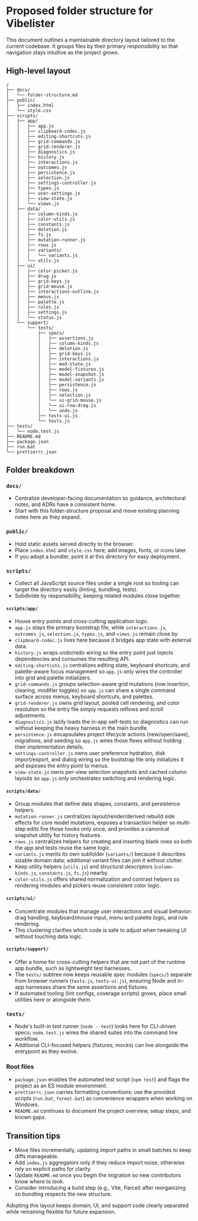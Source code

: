 # Proposed folder structure for Vibelister

This document outlines a maintainable directory layout tailored to the current codebase. It groups files by their primary responsibility so that navigation stays intuitive as the project grows.

## High-level layout

```
/
├── docs/
│   └── folder-structure.md
├── public/
│   ├── index.html
│   └── style.css
├── scripts/
│   ├── app/
│   │   ├── app.js
│   │   ├── clipboard-codec.js
│   │   ├── editing-shortcuts.js
│   │   ├── grid-commands.js
│   │   ├── grid-renderer.js
│   │   ├── diagnostics.js
│   │   ├── history.js
│   │   ├── interactions.js
│   │   ├── outcomes.js
│   │   ├── persistence.js
│   │   ├── selection.js
│   │   ├── settings-controller.js
│   │   ├── types.js
│   │   ├── user-settings.js
│   │   ├── view-state.js
│   │   └── views.js
│   ├── data/
│   │   ├── column-kinds.js
│   │   ├── color-utils.js
│   │   ├── constants.js
│   │   ├── deletion.js
│   │   ├── fs.js
│   │   ├── mutation-runner.js
│   │   ├── rows.js
│   │   ├── variants/
│   │   │   └── variants.js
│   │   └── utils.js
│   ├── ui/
│   │   ├── color-picker.js
│   │   ├── drag.js
│   │   ├── grid-keys.js
│   │   ├── grid-mouse.js
│   │   ├── interactions-outline.js
│   │   ├── menus.js
│   │   ├── palette.js
│   │   ├── rules.js
│   │   ├── settings.js
│   │   └── status.js
│   └── support/
│       └── tests/
│           ├── specs/
│           │   ├── assertions.js
│           │   ├── column-kinds.js
│           │   ├── deletion.js
│           │   ├── grid-keys.js
│           │   ├── interactions.js
│           │   ├── mod-state.js
│           │   ├── model-fixtures.js
│           │   ├── model-snapshot.js
│           │   ├── model-variants.js
│           │   ├── persistence.js
│           │   ├── rows.js
│           │   ├── selection.js
│           │   └── ui-grid-mouse.js
│           │   └── ui-row-drag.js
│           │   └── undo.js
│           ├── tests-ui.js
│           └── tests.js
├── tests/
│   └── node.test.js
├── README.md
├── package.json
├── run.bat
└── prettierrc.json
```

## Folder breakdown

### `docs/`

- Centralize developer-facing documentation so guidance, architectural notes, and ADRs have a consistent home.
- Start with this folder-structure proposal and move existing planning notes here as they expand.

### `public/`

- Hold static assets served directly to the browser.
- Place `index.html` and `style.css` here; add images, fonts, or icons later.
- If you adopt a bundler, point it at this directory for easy deployment.

### `scripts/`

- Collect all JavaScript source files under a single root so tooling can target the directory easily (linting, bundling, tests).
- Subdivide by responsibility, keeping related modules close together.

#### `scripts/app/`

- House entry points and cross-cutting application logic.
- `app.js` stays the primary bootstrap file, while `interactions.js`, `outcomes.js`, `selection.js`, `types.js`, and `views.js` remain close by.
- `clipboard-codec.js` lives here because it bridges app state with external data.
- `history.js` wraps undo/redo wiring so the entry point just injects dependencies and consumes the resulting API.
- `editing-shortcuts.js` centralizes editing state, keyboard shortcuts, and palette-aware focus management so `app.js` only wires the controller into grid and palette initializers.
- `grid-commands.js` groups selection-aware grid mutations (row insertion, clearing, modifier toggles) so `app.js` can share a single command surface across menus, keyboard shortcuts, and palettes.
- `grid-renderer.js` owns grid layout, pooled cell rendering, and color resolution so the entry file simply requests reflows and scroll adjustments.
- `diagnostics.js` lazily loads the in-app self-tests so diagnostics can run without keeping the heavy harness in the main bundle.
- `persistence.js` encapsulates project lifecycle actions (new/open/save), migrations, and seeding so `app.js` wires those flows without holding their implementation details.
- `settings-controller.js` owns user preference hydration, disk import/export, and dialog wiring so the bootstrap file only initializes it and exposes the entry point to menus.
- `view-state.js` owns per-view selection snapshots and cached column layouts so `app.js` only orchestrates switching and rendering logic.

#### `scripts/data/`

- Group modules that define data shapes, constants, and persistence helpers.
- `mutation-runner.js` centralizes layout/render/derived rebuild side effects for core model mutations, exposes a transaction helper so multi-step edits fire those hooks only once, and provides a canonical snapshot utility for history features.
- `rows.js` centralizes helpers for creating and inserting blank rows so both the app and tests reuse the same logic.
- `variants.js` merits its own subfolder (`variants/`) because it describes sizable domain data; additional variant files can join it without clutter.
- Keep utility helpers (`utils.js`) and structural descriptors (`column-kinds.js`, `constants.js`, `fs.js`) nearby.
- `color-utils.js` offers shared normalization and contrast helpers so rendering modules and pickers reuse consistent color logic.

#### `scripts/ui/`

- Concentrate modules that manage user interactions and visual behavior: drag handling, keyboard/mouse input, menu and palette logic, and rule rendering.
- This clustering clarifies which code is safe to adjust when tweaking UI without touching data logic.

#### `scripts/support/`

- Offer a home for cross-cutting helpers that are not part of the runtime app bundle, such as lightweight test harnesses.
- The `tests/` subtree now keeps reusable spec modules (`specs/`) separate from browser runners (`tests.js`, `tests-ui.js`), ensuring Node and in-app harnesses share the same assertions and fixtures.
- If automated tooling (lint configs, coverage scripts) grows, place small utilities here or alongside them.

### `tests/`

- Node's built-in test runner (`node --test`) looks here for CLI-driven specs; `node.test.js` wires the shared suites into the command line workflow.
- Additional CLI-focused helpers (fixtures, mocks) can live alongside the entrypoint as they evolve.

### Root files

- `package.json` enables the automated test script (`npm test`) and flags the project as an ES module environment.
- `prettierrc.json` carries formatting conventions; use the provided scripts (`run.bat`, `format.bat`) as convenience wrappers when working on Windows.
- `README.md` continues to document the project overview, setup steps, and known gaps.

## Transition tips

- Move files incrementally, updating import paths in small batches to keep diffs manageable.
- Add `index.js` aggregators only if they reduce import noise; otherwise rely on explicit paths for clarity.
- Update `README.md` once you begin the migration so new contributors know where to look.
- Consider introducing a build step (e.g., Vite, Parcel) after reorganizing so bundling respects the new structure.

Adopting this layout keeps domain, UI, and support code clearly separated while remaining flexible for future expansion.
